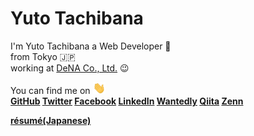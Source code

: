 # Yuto Tachibana


I'm Yuto  Tachibana
a Web Developer 🤟  
from Tokyo 🇯🇵  
working at <a href="https://dena.com/jp/company/overview.html">DeNA Co., Ltd.</a> 😉



You can find me on <img width="20" src="https://raw.githubusercontent.com/tachibanayu24/tachibanayu24/main/images/wave.gif" />  
**<a href="https://github.com/tachibanayu24">GitHub</a> <a href="https://twitter.com/tachibanayu24">Twitter</a> <a href="https://www.facebook.com/100012646356122">Facebook</a> <a href="https://www.linkedin.com/in/yuto-tachibana/">LinkedIn</a> <a href="https://www.wantedly.com/id/tachibanayu24">Wantedly</a> <a href="https://qiita.com/tachibanayu24">Qiita</a> <a href="https://zenn.dev/tachibanayu24">Zenn</a>**


**<a href="./resume">résumé(Japanese)</a>**
